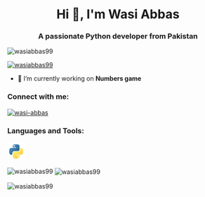 <h1 align="center">Hi 👋, I'm Wasi Abbas</h1>
<h3 align="center">A passionate Python developer from Pakistan</h3>

<p align="left"> <img src="https://komarev.com/ghpvc/?username=wasiabbas99&label=Profile%20views&color=0e75b6&style=flat" alt="wasiabbas99" /> </p>

<p align="left"> <a href="https://github.com/ryo-ma/github-profile-trophy"><img src="https://github-profile-trophy.vercel.app/?username=wasiabbas99" alt="wasiabbas99" /></a> </p>

- 🔭 I’m currently working on **Numbers game**

<h3 align="left">Connect with me:</h3>
<p align="left">
<a href="https://linkedin.com/in/wasi-abbas" target="blank"><img align="center" src="https://raw.githubusercontent.com/rahuldkjain/github-profile-readme-generator/master/src/images/icons/Social/linked-in-alt.svg" alt="wasi-abbas" height="30" width="40" /></a>
</p>

<h3 align="left">Languages and Tools:</h3>
<p align="left"> <a href="https://www.python.org" target="_blank" rel="noreferrer"> <img src="https://raw.githubusercontent.com/devicons/devicon/master/icons/python/python-original.svg" alt="python" width="40" height="40"/> </a> </p>

<p><img align="left" src="https://github-readme-stats.vercel.app/api/top-langs?username=wasiabbas99&show_icons=true&locale=en&layout=compact" alt="wasiabbas99" /></p>

<p>&nbsp;<img align="center" src="https://github-readme-stats.vercel.app/api?username=wasiabbas99&show_icons=true&locale=en" alt="wasiabbas99" /></p>

<p><img align="center" src="https://github-readme-streak-stats.herokuapp.com/?user=wasiabbas99&" alt="wasiabbas99" /></p>
